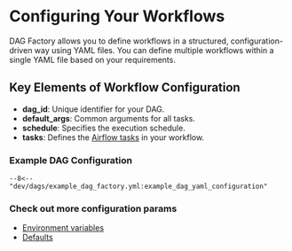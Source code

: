 # Configuring Your Workflows

DAG Factory allows you to define workflows in a structured, configuration-driven way using YAML files.
You can define multiple workflows within a single YAML file based on your requirements.

## Key Elements of Workflow Configuration

- **dag_id**: Unique identifier for your DAG.
- **default_args**: Common arguments for all tasks.
- **schedule**: Specifies the execution schedule.
- **tasks**: Defines the [Airflow tasks](https://airflow.apache.org/docs/apache-airflow/stable/core-concepts/tasks.html) in your workflow.

### Example DAG Configuration

```title="example_dag_factory.yml"
--8<-- "dev/dags/example_dag_factory.yml:example_dag_yaml_configuration"
```

### Check out more configuration params

- [Environment variables](environment_variables.md)
- [Defaults](defaults.md)
